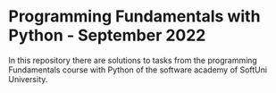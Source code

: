 # Programming Fundamentals with Python - September 2022
In this repository there are solutions to tasks from the programming Fundamentals course with Python of the software academy of SoftUni University.
